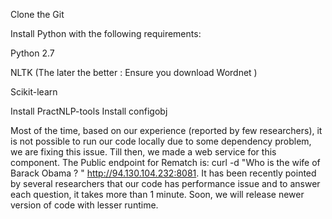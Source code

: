 Clone the Git

Install Python with the following requirements:

 Python 2.7
  
 NLTK (The later the better : Ensure you download Wordnet )
  
  Scikit-learn

Install PractNLP-tools
Install configobj

Most of the time, based on our experience (reported by few researchers), it is not possible to run our code locally due to some dependency problem, we are fixing this issue. Till then, we made a web service for this component. The Public endpoint for Rematch is: curl -d "Who is the wife of Barack Obama ? " http://94.130.104.232:8081. 
It has been recently pointed by several researchers that our code has performance issue and to answer each question, it takes more than 1 minute. Soon, we will release newer version of code with lesser runtime. 
